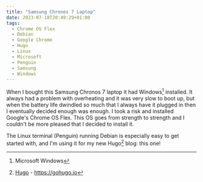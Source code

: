 ```yaml
---
title: "Samsung Chronos 7 Laptop"
date: 2023-07-18T20:49:29+01:00
tags:
  - Chrome OS Flex
  - Debian
  - Google Chrome
  - Hugo
  - Linux
  - Microsoft
  - Penguin
  - Samsung
  - Windows
---
```


When I bought this Samsung Chronos 7 laptop it had Windows[^1] installed. It always had a problem with overheating and it was very slow to boot up, but when the battery life dwindled so much that I always have it plugged in then I eventually decided enough was enough. I took a risk and installed Google's Chrome OS Flex. This OS goes from strength to strength and I couldn't be more pleased that I decided to install it.

The Linux terminal (Penguin) running Debian is especially easy to get started with, and I'm using it for my new Hugo[^2] blog: this one!

[^1]: Microsoft Windows
[^2]: [Hugo](https://gohugo.io) - https://gohugo.io